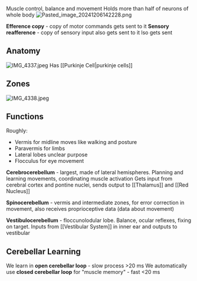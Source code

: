 Muscle control, balance and movement
Holds more than half of neurons of whole body
![Pasted\_image\_20241206142228.png](pasted_image_20241206142228.png)

**Efference copy** - copy of motor commands gets sent to it
**Sensory reafference** - copy of sensory input also gets sent to it
lso gets sent

## Anatomy

![IMG\_4337.jpeg](img_4337.jpeg)
Has \[\[Purkinje Cell|purkinje cells]]

## Zones

![IMG\_4338.jpeg](img_4338.jpeg)

## Functions

Roughly:

* Vermis for midline moves like walking and posture
* Paravermis for limbs
* Lateral lobes unclear purpose
* Flocculus for eye movement

**Cerebrocerebellum** - largest, made of lateral hemispheres. Planning and learning movements, coordinating muscle activation
Gets input from cerebral cortex and pontine nuclei, sends output to \[\[Thalamus]] and \[\[Red Nucleus]]

**Spinocerebellum** - vermis and intermediate zones, for error correction in movement, also receives proprioceptive data (data about movement)

**Vestibulocerebellum** - floccunolodular lobe. Balance, ocular reflexes, fixing on target.
Inputs from \[\[Vestibular System]] in inner ear and outputs to vestibular

## Cerebellar Learning

We learn in **open cerebellar loop** - slow process >20 ms
We automatically use **closed cerebellar loop** for "muscle memory" - fast <20 ms
